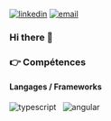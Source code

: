 [![linkedin](https://img.shields.io/badge/linkedin--lightgrey?style=social&logo=linkedin)](https://www.linkedin.com/in/michael-barreca/)
[![email](https://img.shields.io/badge/email--lightgrey?style=social&logo=gmail)](mailto:Michael-73@live.fr)

### Hi there 👋

### :point_right: Compétences
#### Langages / Frameworks

<img src="./images/typescript.png" alt ="typescript" title="Typescript"/>&nbsp;&nbsp; 
<img src="./images/angular.png" alt ="angular" title="Angular"/>&nbsp;&nbsp;





